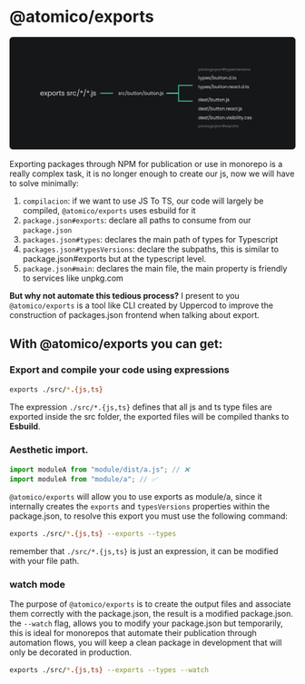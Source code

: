 # @atomico/exports

![](<../../.gitbook/assets/Grupo 2.png>)

Exporting packages through NPM for publication or use in monorepo is a really complex task, it is no longer enough to create our js, now we will have to solve minimally:

1. `compilacion`: if we want to use JS To TS, our code will largely be compiled, `@atomico/exports` uses esbuild for it
2. `package.json#exports`: declare all paths to consume from our `package.json`
3. `packages.json#types`: declares the main path of types for Typescript
4. `packages.json#typesVersions`: declare the subpaths, this is similar to package.json#exports but at the typescript level.
5. `package.json#main`: declares the main file, the main property is friendly to services like unpkg.com

**But why not automate this tedious process?** I present to you `@atomico/exports` is a tool like CLI created by Uppercod to improve the construction of packages.json frontend when talking about export.

## With @atomico/exports you can get:

### Export and compile your code using expressions

```bash
exports ./src/*.{js,ts}
```

The expression `./src/*.{js,ts}` defines that all js and ts type files are exported inside the src folder, the exported files will be compiled thanks to **Esbuild**.

### Aesthetic import.

```js
import moduleA from "module/dist/a.js"; // ❌
import moduleA from "module/a"; // ✅
```

`@atomico/exports` will allow you to use exports as module/a, since it internally creates the `exports` and `typesVersions` properties within the package.json, to resolve this export you must use the following command:

```bash
exports ./src/*.{js,ts} --exports --types
```

remember that `./src/*.{js,ts}` is just an expression, it can be modified with your file path.

### watch mode

The purpose of `@atomico/exports` is to create the output files and associate them correctly with the package.json, the result is a modified package.json. the `--watch` flag, allows you to modify your package.json but temporarily, this is ideal for monorepos that automate their publication through automation flows, you will keep a clean package in development that will only be decorated in production.

```bash
exports ./src/*.{js,ts} --exports --types --watch
```
